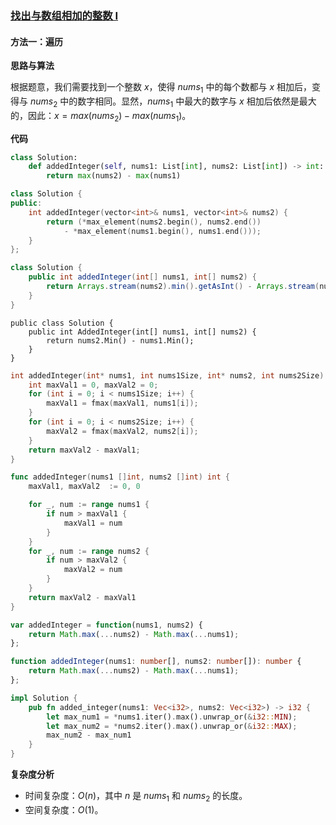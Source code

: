 ### [找出与数组相加的整数 I](https://leetcode.cn/problems/find-the-integer-added-to-array-i/solutions/2869610/zhao-chu-yu-shu-zu-xiang-jia-de-zheng-sh-b1ei/)

#### 方法一：遍历

**思路与算法**

根据题意，我们需要找到一个整数 $x$，使得 $nums_1$ 中的每个数都与 $x$ 相加后，变得与 $nums_2$ 中的数字相同。显然，$nums_1$ 中最大的数字与 $x$ 相加后依然是最大的，因此：$x=max(nums_2)-max(nums_1)$。

**代码**

```Python
class Solution:
    def addedInteger(self, nums1: List[int], nums2: List[int]) -> int:
        return max(nums2) - max(nums1)
```

```C++
class Solution {
public:
    int addedInteger(vector<int>& nums1, vector<int>& nums2) {
        return (*max_element(nums2.begin(), nums2.end()) 
            - *max_element(nums1.begin(), nums1.end()));
    }
};
```

```Java
class Solution {
    public int addedInteger(int[] nums1, int[] nums2) {
        return Arrays.stream(nums2).min().getAsInt() - Arrays.stream(nums1).min().getAsInt();
    }
}
```

```CSharp
public class Solution {
    public int AddedInteger(int[] nums1, int[] nums2) {
        return nums2.Min() - nums1.Min();
    }
}
```

```C
int addedInteger(int* nums1, int nums1Size, int* nums2, int nums2Size) {
    int maxVal1 = 0, maxVal2 = 0;
    for (int i = 0; i < nums1Size; i++) {
        maxVal1 = fmax(maxVal1, nums1[i]);
    }
    for (int i = 0; i < nums2Size; i++) {
        maxVal2 = fmax(maxVal2, nums2[i]);
    }
    return maxVal2 - maxVal1;
}
```

```Go
func addedInteger(nums1 []int, nums2 []int) int {
    maxVal1, maxVal2  := 0, 0

    for _, num := range nums1 {
        if num > maxVal1 {
            maxVal1 = num
        }
    }
    for _, num := range nums2 {
        if num > maxVal2 {
            maxVal2 = num
        }
    }
    return maxVal2 - maxVal1
}
```

```JavaScript
var addedInteger = function(nums1, nums2) {
    return Math.max(...nums2) - Math.max(...nums1);
};
```

```TypeScript
function addedInteger(nums1: number[], nums2: number[]): number {
    return Math.max(...nums2) - Math.max(...nums1);
};
```

```Rust
impl Solution {
    pub fn added_integer(nums1: Vec<i32>, nums2: Vec<i32>) -> i32 {
        let max_num1 = *nums1.iter().max().unwrap_or(&i32::MIN);
        let max_num2 = *nums2.iter().max().unwrap_or(&i32::MAX);
        max_num2 - max_num1
    }
}
```

**复杂度分析**

- 时间复杂度：$O(n)$，其中 $n$ 是 $nums_1$ 和 $nums_2$ 的长度。
- 空间复杂度：$O(1)$。
